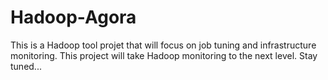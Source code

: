 # Hadoop-Agora
This is a Hadoop tool projet that will focus on job tuning and infrastructure monitoring. This project will take Hadoop monitoring to the next level. Stay tuned...
